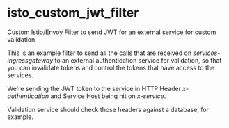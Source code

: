# isto_custom_jwt_filter
Custom Istio/Envoy Filter to send JWT for an external service for custom validation

This is an example filter to send all the calls that are received on *services-ingressgateway* to an external authentication service for validation, so that you can invalidate tokens and control the tokens that have access to the services.

We're sending the JWT token to the service in HTTP Header *x-authentication* and Service Host being hit on *x-service*. 

Validation service should check those headers against a database, for example.

